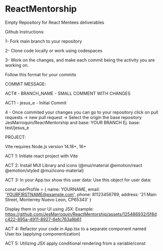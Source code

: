 # ReactMentorship
Empty Repository for React Mentees deliverables 

Github Instructions:

1- Fork main branch to your repository

2- Clone code locally or work using codespaces

3- Work on the changes, and make each commit being the activity you are working on.

Follow this format for your commits

COMMIT MESSAGE: 

ACT# - BRANCH_NAME - SMALL COMMENT WITH CHANGES

ACT1 - jesus_e - Initial Commit

4 - Once commited your changes you can go to your repository click on pull requests -> new pull request -> Select the origin the base repository JesMarroquin/ReactMentorship and base: YOUR BRANCH Ej. base: test/jesus_e

PROJECT:

Vite requires Node.js version 14.18+, 16+

ACT 1:
Initiate react project with Vite

ACT 2:
Install MUI Library and icons
(@mui/material @emotion/react @emotion/styled @mui/icons-material)

ACT 3: 
In your App.tsx show this user data:
Use this object for user data: 

const userProfile = {
    name: YOURNAME,
    email: 'YOURFIRSTNAME@example.com',
    phone: 81123456789,
    address: '21 Main Street, Monterrey Nuevo Leon, CP65343'
  }

Display them in your UI using JSX:
Example:
https://github.com/JesMarroquin/ReactMentorship/assets/125486932/5f8dc422-895a-4911-8927-6efc763a9b61

ACT 4:
Refactor your code in App.tsx to a separate component named User.tsx (applying componentization)

ACT 5: 
Utilizing JSX apply conditional rendering from a variable/const

